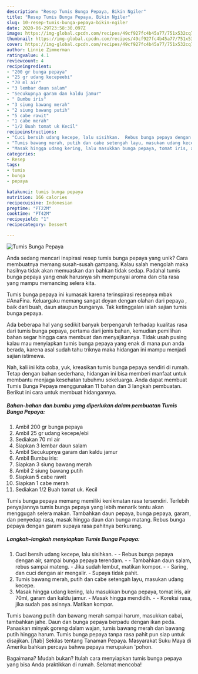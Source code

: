 ```yaml
---
description: "Resep Tumis Bunga Pepaya, Bikin Ngiler"
title: "Resep Tumis Bunga Pepaya, Bikin Ngiler"
slug: 10-resep-tumis-bunga-pepaya-bikin-ngiler
date: 2020-06-29T23:58:30.097Z
image: https://img-global.cpcdn.com/recipes/49cf927fc4b45a77/751x532cq70/tumis-bunga-pepaya-foto-resep-utama.jpg
thumbnail: https://img-global.cpcdn.com/recipes/49cf927fc4b45a77/751x532cq70/tumis-bunga-pepaya-foto-resep-utama.jpg
cover: https://img-global.cpcdn.com/recipes/49cf927fc4b45a77/751x532cq70/tumis-bunga-pepaya-foto-resep-utama.jpg
author: Linnie Zimmerman
ratingvalue: 4.1
reviewcount: 4
recipeingredient:
- "200 gr bunga pepaya"
- "25 gr udang kecepeebi"
- "70 ml air"
- "3 lembar daun salam"
- "Secukupnya garam dan kaldu jamur"
- " Bumbu iris"
- "3 siung bawang merah"
- "2 siung bawang putih"
- "5 cabe rawit"
- "1 cabe merah"
- "1/2 Buah tomat uk Kecil"
recipeinstructions:
- "Cuci bersih udang kecepe, lalu sisihkan.  Rebus bunga pepaya dengan air, sampai bunga pepaya terendam.  Tambahkan daun salam, rebus sampai mateng. Jika sudah lembut, matikan kompor.  Saring, dan cuci dengan air mengalir. Supaya tidak pahit."
- "Tumis bawang merah, putih dan cabe setengah layu, masukan udang kecepe."
- "Masak hingga udang kering, lalu masukkan bunga pepaya, tomat iris, air 70ml, garam dan kaldu jamur. Masak hingga mendidih.  Koreksi rasa, jika sudah pas asinnya. Matikan kompor."
categories:
- Resep
tags:
- tumis
- bunga
- pepaya

katakunci: tumis bunga pepaya 
nutrition: 166 calories
recipecuisine: Indonesian
preptime: "PT22M"
cooktime: "PT42M"
recipeyield: "1"
recipecategory: Dessert

---
```



![Tumis Bunga Pepaya](https://img-global.cpcdn.com/recipes/49cf927fc4b45a77/751x532cq70/tumis-bunga-pepaya-foto-resep-utama.jpg)

Anda sedang mencari inspirasi resep tumis bunga pepaya yang unik? Cara membuatnya memang susah-susah gampang. Kalau salah mengolah maka hasilnya tidak akan memuaskan dan bahkan tidak sedap. Padahal tumis bunga pepaya yang enak harusnya sih mempunyai aroma dan cita rasa yang mampu memancing selera kita.

Tumis bunga pepaya ini kumasak karena terinspirasi resepnya mbak #AnaFina. Keluargaku memang sangat doyan dengan olahan dari pepaya , baik dari buah, daun ataupun bunganya. Tak ketinggalan ialah sajian tumis bunga pepaya.

Ada beberapa hal yang sedikit banyak berpengaruh terhadap kualitas rasa dari tumis bunga pepaya, pertama dari jenis bahan, kemudian pemilihan bahan segar hingga cara membuat dan menyajikannya. Tidak usah pusing kalau mau menyiapkan tumis bunga pepaya yang enak di mana pun anda berada, karena asal sudah tahu triknya maka hidangan ini mampu menjadi sajian istimewa.


Nah, kali ini kita coba, yuk, kreasikan tumis bunga pepaya sendiri di rumah. Tetap dengan bahan sederhana, hidangan ini bisa memberi manfaat untuk membantu menjaga kesehatan tubuhmu sekeluarga. Anda dapat membuat Tumis Bunga Pepaya menggunakan 11 bahan dan 3 langkah pembuatan. Berikut ini cara untuk membuat hidangannya.

<!--inarticleads1-->

##### Bahan-bahan dan bumbu yang diperlukan dalam pembuatan Tumis Bunga Pepaya:

1. Ambil 200 gr bunga pepaya
1. Ambil 25 gr udang kecepe/ebi
1. Sediakan 70 ml air
1. Siapkan 3 lembar daun salam
1. Ambil Secukupnya garam dan kaldu jamur
1. Ambil  Bumbu iris:
1. Siapkan 3 siung bawang merah
1. Ambil 2 siung bawang putih
1. Siapkan 5 cabe rawit
1. Siapkan 1 cabe merah
1. Sediakan 1/2 Buah tomat uk. Kecil


Tumis bunga pepaya memang memiliki kenikmatan rasa tersendiri. Terlebih penyajiannya tumis bunga pepaya yang lebih menarik tentu akan menggugah selera makan. Tambahkan daun pepaya, bunga pepaya, garam, dan penyedap rasa, masak hingga daun dan bunga matang. Rebus bunga pepaya dengan garam supaya rasa pahitnya berkurang. 

<!--inarticleads2-->

##### Langkah-langkah menyiapkan Tumis Bunga Pepaya:

1. Cuci bersih udang kecepe, lalu sisihkan. -  - Rebus bunga pepaya dengan air, sampai bunga pepaya terendam. -  - Tambahkan daun salam, rebus sampai mateng. - Jika sudah lembut, matikan kompor. -  - Saring, dan cuci dengan air mengalir. - Supaya tidak pahit.
1. Tumis bawang merah, putih dan cabe setengah layu, masukan udang kecepe.
1. Masak hingga udang kering, lalu masukkan bunga pepaya, tomat iris, air 70ml, garam dan kaldu jamur. - Masak hingga mendidih. -  - Koreksi rasa, jika sudah pas asinnya. Matikan kompor.


Tumis bawang putih dan bawang merah sampai harum, masukkan cabai, tambahkan jahe. Daun dan bunga pepaya berpadu dengan ikan peda. Panaskan minyak goreng dalam wajan, tumis bawang merah dan bawang putih hingga harum. Tumis bunga pepaya tanpa rasa pahit pun siap untuk disajikan. [/tab] Sekilas tentang Tanaman Pepaya. Masyarakat Suku Maya di Amerika bahkan percaya bahwa pepaya merupakan &#39;pohon. 

Bagaimana? Mudah bukan? Itulah cara menyiapkan tumis bunga pepaya yang bisa Anda praktikkan di rumah. Selamat mencoba!
